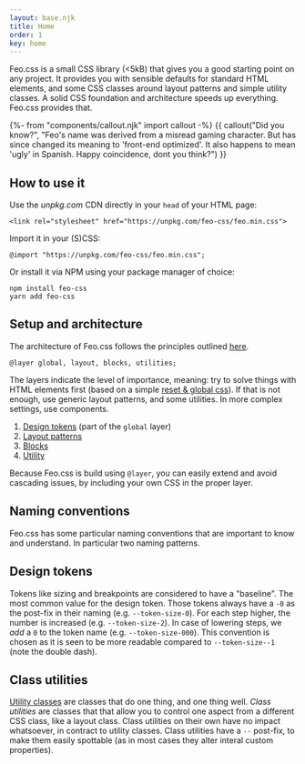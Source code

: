 ```yaml
---
layout: base.njk
title: Home
order: 1
key: home
---
```


Feo.css is a small CSS library (<5kB) that gives you a good starting point on any project. It provides you with sensible defaults for standard HTML elements, and some CSS classes around layout patterns and simple utility classes. A solid CSS foundation and architecture speeds up everything. Feo.css provides that.

{%- from "components/callout.njk" import callout -%}
{{ callout("Did you know?", "Feo's name was derived from a misread gaming character. But has since changed its meaning to 'front-end optimized'. It also happens to mean 'ugly' in Spanish. Happy coincidence, dont you think?") }}

## How to use it

Use the _unpkg.com_ CDN directly in your `head` of your HTML page:

```
<link rel="stylesheet" href="https://unpkg.com/feo-css/feo.min.css">
```

Import it in your (S)CSS:

```
@import "https://unpkg.com/feo-css/feo.min.css";
```

Or install it via NPM using your package manager of choice:

```
npm install feo-css
yarn add feo-css
```

## Setup and architecture

The architecture of Feo.css follows the principles outlined [here](https://github.com/vyckes/css-architecture).

```
@layer global, layout, blocks, utilities;
```

The layers indicate the level of importance, meaning: try to solve
things with HTML elements first (based on a simple [reset & global css](https://github.com/vyckes/feo-css/blob/main/src/global/_global.css)). If that is not enough, use
generic layout patterns, and some utilities. In more complex
settings, use components.

1. [Design tokens](/tokens) (part of the `global` layer)
2. [Layout patterns](/layouts)
3. [Blocks](/blocks)
4. [Utility](/utilities)

Because Feo.css is build using `@layer`, you can easily
extend and avoid cascading issues, by including your own CSS in
the proper layer.

## Naming conventions

Feo.css has some particular naming conventions that are important to know and understand. In particular two naming patterns.

## Design tokens

Tokens like sizing and breakpoints are considered to have a "baseline". The most common value for the design token. Those tokens always have a `-0` as the post-fix in their naming (e.g. `--token-size-0`). For each step higher, the number is increased (e.g. `--token-size-2`). In case of lowering steps, we _add_ a `0` to the token name (e.g. `--token-size-000`). This convention is chosen as it is seen to be more readable compared to `--token-size--1` (note the double dash).

## Class utilities

[Utility classes](/utilities) are classes that do one thing, and one thing well. _Class utilities_ are classes that that allow you to control one aspect from a different CSS class, like a layout class. Class utilities on their own have no impact whatsoever, in contract to utility classes. Class utilities have a `--` post-fix, to make them easily spottable (as in most cases they alter interal custom properties).
